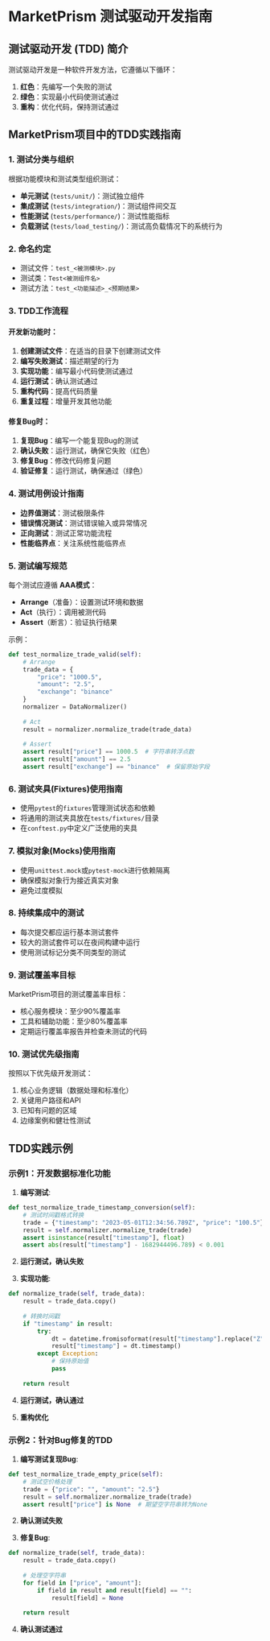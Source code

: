 # MarketPrism 测试驱动开发指南

## 测试驱动开发 (TDD) 简介

测试驱动开发是一种软件开发方法，它遵循以下循环：

1. **红色**：先编写一个失败的测试
2. **绿色**：实现最小代码使测试通过
3. **重构**：优化代码，保持测试通过

## MarketPrism项目中的TDD实践指南

### 1. 测试分类与组织

根据功能模块和测试类型组织测试：

- **单元测试** (`tests/unit/`)：测试独立组件
- **集成测试** (`tests/integration/`)：测试组件间交互
- **性能测试** (`tests/performance/`)：测试性能指标
- **负载测试** (`tests/load_testing/`)：测试高负载情况下的系统行为

### 2. 命名约定

- 测试文件：`test_<被测模块>.py`
- 测试类：`Test<被测组件名>`
- 测试方法：`test_<功能描述>_<预期结果>`

### 3. TDD工作流程

#### 开发新功能时：

1. **创建测试文件**：在适当的目录下创建测试文件
2. **编写失败测试**：描述期望的行为
3. **实现功能**：编写最小代码使测试通过
4. **运行测试**：确认测试通过
5. **重构代码**：提高代码质量
6. **重复过程**：增量开发其他功能

#### 修复Bug时：

1. **复现Bug**：编写一个能复现Bug的测试
2. **确认失败**：运行测试，确保它失败（红色）
3. **修复Bug**：修改代码修复问题
4. **验证修复**：运行测试，确保通过（绿色）

### 4. 测试用例设计指南

- **边界值测试**：测试极限条件
- **错误情况测试**：测试错误输入或异常情况
- **正向测试**：测试正常功能流程
- **性能临界点**：关注系统性能临界点

### 5. 测试编写规范

每个测试应遵循 **AAA模式**：

- **Arrange**（准备）：设置测试环境和数据
- **Act**（执行）：调用被测代码
- **Assert**（断言）：验证执行结果

示例：
```python
def test_normalize_trade_valid(self):
    # Arrange
    trade_data = {
        "price": "1000.5",
        "amount": "2.5",
        "exchange": "binance"
    }
    normalizer = DataNormalizer()
    
    # Act
    result = normalizer.normalize_trade(trade_data)
    
    # Assert
    assert result["price"] == 1000.5  # 字符串转浮点数
    assert result["amount"] == 2.5
    assert result["exchange"] == "binance"  # 保留原始字段
```

### 6. 测试夹具(Fixtures)使用指南

- 使用`pytest`的`fixtures`管理测试状态和依赖
- 将通用的测试夹具放在`tests/fixtures/`目录
- 在`conftest.py`中定义广泛使用的夹具

### 7. 模拟对象(Mocks)使用指南

- 使用`unittest.mock`或`pytest-mock`进行依赖隔离
- 确保模拟对象行为接近真实对象
- 避免过度模拟

### 8. 持续集成中的测试

- 每次提交都应运行基本测试套件
- 较大的测试套件可以在夜间构建中运行
- 使用测试标记分类不同类型的测试

### 9. 测试覆盖率目标

MarketPrism项目的测试覆盖率目标：

- 核心服务模块：至少90%覆盖率 
- 工具和辅助功能：至少80%覆盖率
- 定期运行覆盖率报告并检查未测试的代码

### 10. 测试优先级指南

按照以下优先级开发测试：

1. 核心业务逻辑（数据处理和标准化）
2. 关键用户路径和API
3. 已知有问题的区域
4. 边缘案例和健壮性测试

## TDD实践示例

### 示例1：开发数据标准化功能

1. **编写测试**:
```python
def test_normalize_trade_timestamp_conversion(self):
    # 测试时间戳格式转换
    trade = {"timestamp": "2023-05-01T12:34:56.789Z", "price": "100.5"}
    result = self.normalizer.normalize_trade(trade)
    assert isinstance(result["timestamp"], float)
    assert abs(result["timestamp"] - 1682944496.789) < 0.001
```

2. **运行测试，确认失败**

3. **实现功能**:
```python
def normalize_trade(self, trade_data):
    result = trade_data.copy()
    
    # 转换时间戳
    if "timestamp" in result:
        try:
            dt = datetime.fromisoformat(result["timestamp"].replace("Z", "+00:00"))
            result["timestamp"] = dt.timestamp()
        except Exception:
            # 保持原始值
            pass
            
    return result
```

4. **运行测试，确认通过**

5. **重构优化**

### 示例2：针对Bug修复的TDD

1. **编写测试复现Bug**:
```python
def test_normalize_trade_empty_price(self):
    # 测试空价格处理
    trade = {"price": "", "amount": "2.5"}
    result = self.normalizer.normalize_trade(trade)
    assert result["price"] is None  # 期望空字符串转为None
```

2. **确认测试失败**

3. **修复Bug**:
```python
def normalize_trade(self, trade_data):
    result = trade_data.copy()
    
    # 处理空字符串
    for field in ["price", "amount"]:
        if field in result and result[field] == "":
            result[field] = None
            
    return result
```

4. **确认测试通过** 